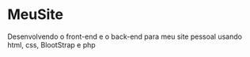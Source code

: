 # MeuSite
Desenvolvendo o front-end e o back-end para meu site pessoal usando html, css, BlootStrap e php
